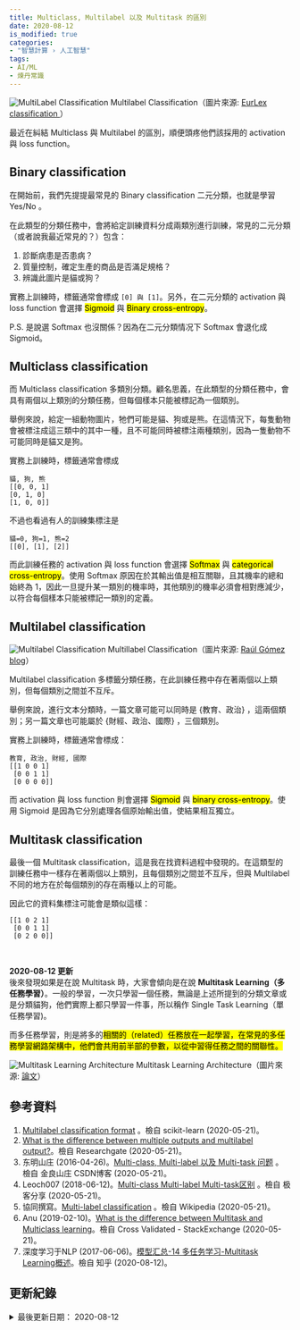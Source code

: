 ```yaml
---
title: Multiclass, Multilabel 以及 Multitask 的區別
date: 2020-08-12
is_modified: true
categories:
- "智慧計算 › 人工智慧"
tags:
- AI/ML
- 煉丹常識
--- 
```


<p class="illustration">
    <img src="https://i.imgur.com/elR7EfU.png" alt="MultiLabel Classification">
    Multilabel Classification（圖片來源: <a href="https://suhitaghosh10.github.io/EurLexClassification/">EurLex classification </a>）
</p>
  
最近在糾結 Multiclass 與 Multilabel 的區別，順便頭疼他們該採用的 activation 與 loss function。

<!--more-->


## Binary classification
在開始前，我們先提提最常見的 Binary classification 二元分類，也就是學習 Yes/No 。

在此類型的分類任務中，會將給定訓練資料分成兩類別進行訓練，常見的二元分類（或者說我最近常見的？）包含：
1. 診斷病患是否患病？
2. 質量控制，確定生產的商品是否滿足規格？
3. 辨識此圖片是貓或狗？

實務上訓練時，標籤通常會標成 `[0] 與 [1]`。另外，在二元分類的 activation 與 loss function 會選擇 <mark>Sigmoid</mark> 與 <mark>Binary cross-entropy</mark>。

P.S. 是說選 Softmax 也沒關係？因為在二元分類情况下 Softmax 會退化成 Sigmoid。



## Multiclass classification
而 Multiclass classification 多類別分類。顧名思義，在此類型的分類任務中，會具有兩個以上類別的分類任務，但每個樣本只能被標記為一個類別。

舉例來說，給定一組動物圖片，牠們可能是貓、狗或是熊。在這情況下，每隻動物會被標注成這三類中的其中一種，且不可能同時被標注兩種類別，因為一隻動物不可能同時是貓又是狗。
 
實務上訓練時，標籤通常會標成 
```
貓, 狗, 熊
[[0, 0, 1] 
[0, 1, 0] 
[1, 0, 0]]
```

不過也看過有人的訓練集標注是
```
貓=0, 狗=1, 熊=2
[[0], [1], [2]]
```

而此訓練任務的 activation 與 loss function 會選擇 <mark>Softmax</mark> 與 <mark>categorical cross-entropy</mark>。使用 Softmax 原因在於其輸出值是相互關聯，且其機率的總和始終為 1，因此一旦提升某一類別的機率時，其他類別的機率必須會相對應減少，以符合每個樣本只能被標記一類別的定義。



## Multilabel classification
<p class="illustration">
    <img src="https://i.imgur.com/SiUMrKl.png" alt="Multilabel Classification">
    Multillabel Classification（圖片來源: <a href="https://gombru.github.io/2018/05/23/cross_entropy_loss/">Raúl Gómez blog</a>）
</p>
 
Multilabel classification 多標籤分類任務，在此訓練任務中存在著兩個以上類別，但每個類別之間並不互斥。

舉例來說，進行文本分類時，一篇文章可能可以同時是 \{教育、政治\} ，這兩個類別；另一篇文章也可能屬於  \{財經、政治、國際\} ，三個類別。

實務上訓練時，標籤通常會標成：
```
教育, 政治, 財經, 國際
[[1 0 0 1]
 [0 0 1 1]
 [0 0 0 0]]
```

而 activation 與 loss function 則會選擇 <mark>Sigmoid</mark> 與 <mark>binary cross-entropy</mark>。使用 Sigmoid 是因為它分別處理各個原始輸出值，使結果相互獨立。



## Multitask classification
最後一個 Multitask classification，這是我在找資料過程中發現的。在這類型的訓練任務中一樣存在著兩個以上類別，且每個類別之間並不互斥，但與 Multilabel 不同的地方在於每個類別的存在兩種以上的可能。

因此它的資料集標注可能會是類似這樣：
```
[[1 0 2 1]
 [0 0 1 1]
 [0 2 0 0]]
```
<br class="big">

**2020-08-12 更新**  
後來發現如果是在說 Multitask 時，大家會傾向是在說 **Multitask Learning（多任務學習）**。一般的學習，一次只學習一個任務，無論是上述所提到的分類文章或是分類貓狗，他們實際上都只學習一件事，所以稱作 Single Task Learning（單任務學習)。

而多任務學習，則是將多的<mark>相關的（related）<span>任務放在一起學習，在常見的多任務學習網路架構中，他們會共用前半部的參數，以從中習得任務之間的關聯性。

<p class="illustration">
    <img src="https://i.imgur.com/94EpzyP.png" alt="Multitask Learning Architecture">
    Multitask Learning Architecture（圖片來源: <a href="https://arxiv.org/pdf/1611.00851.pdf">論文</a>）
</p>



## 參考資料 
1. [Multilabel classification format](https://scikit-learn.org/stable/modules/multiclass.html#multilabel-classification-format) 。檢自 scikit-learn (2020-05-21)。
2. [What is the difference between multiple outputs and multilabel output?](https://www.researchgate.net/post/What_is_the_difference_between_multiple_outputs_and_multilabel_output)。檢自 Researchgate (2020-05-21)。
3. 东明山庄 (2016-04-26)。[Multi-class, Multi-label 以及 Multi-task 问题](https://blog.csdn.net/u012176591/article/details/51251252) 。檢自 金良山庄 CSDN博客 (2020-05-21)。
4. Leoch007 (2018-06-12)。[Multi-class Multi-label Multi-task区别](https://www.geek-share.com/detail/2739811489.html) 。檢自 极客分享 (2020-05-21)。
5. 協同撰寫。[Multi-label classification](https://en.wikipedia.org/wiki/Multi-label_classification) 。檢自 Wikipedia (2020-05-21)。
6. Anu (2019-02-10)。[What is the difference between Multitask and Multiclass learning](https://stats.stackexchange.com/a/391805)。檢自 Cross Validated - StackExchange (2020-05-21)。
7. 深度学习于NLP (2017-06-06)。[模型汇总-14 多任务学习-Multitask Learning概述](https://zhuanlan.zhihu.com/p/27421983)。檢自 知乎 (2020-08-12)。



## 更新紀錄
<details class="update_stamp">
  <summary>最後更新日期： 2020-08-12</summary>
  <ul>  
    <li>2020-08-12 更新：新增 Multi-task 說明</li>
    <li>2020-05-27 發布</li>
    <li>2020-05-24 完稿</li>
  </ul>
</details>